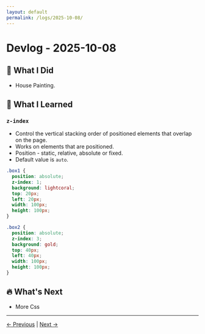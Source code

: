 ```yaml
---
layout: default
permalink: /logs/2025-10-08/
---
```


# Devlog - 2025-10-08

## 🚀 What I Did

- House Painting.

## 🧠 What I Learned

### `z-index`

- Control the vertical stacking order of positioned elements that overlap on the page.
- Works on elements that are positioned.
- Position - static, relative, absolute or fixed.
- Default value is `auto`.

```css
.box1 {
  position: absolute;
  z-index: 1;
  background: lightcoral;
  top: 20px;
  left: 20px;
  width: 100px;
  height: 100px;
}

.box2 {
  position: absolute;
  z-index: 3;
  background: gold;
  top: 40px;
  left: 40px;
  width: 100px;
  height: 100px;
}
```

## 🔥 What's Next

- More Css

---

[← Previous]({{site.baseurl}}/logs/2025-10-07/) | [Next →]({{site.baseurl}}/logs/2025-10-09/)
